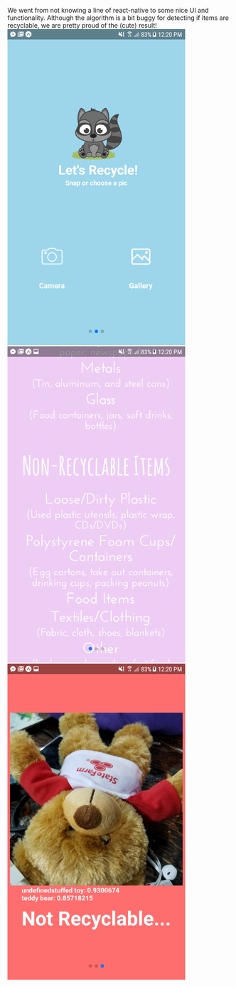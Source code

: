 We went from not knowing a line of react-native to some nice UI and functionality. Although the algorithm is a bit buggy for detecting if items are recyclable, we are pretty proud of the (cute) result!
<img src="Images/gh_1.png" width="400" height="711.11">
<img src="Images/gh_2.png" width="400" height="711.11">
<img src="Images/gh_3.png" width="400" height="711.11">

